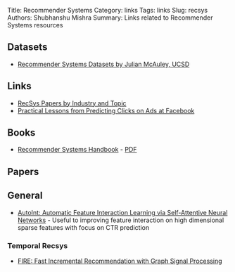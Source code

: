 Title: Recommender Systems
Category: links
Tags: links
Slug: recsys
Authors: Shubhanshu Mishra
Summary: Links related to Recommender Systems resources

## Datasets
* [Recommender Systems Datasets by Julian McAuley, UCSD](https://cseweb.ucsd.edu/~jmcauley/datasets.html)

## Links
* [RecSys Papers by Industry and Topic](https://github.com/tangxyw/RecSysPapers/)
* [Practical Lessons from Predicting Clicks on Ads at Facebook](https://research.facebook.com/publications/practical-lessons-from-predicting-clicks-on-ads-at-facebook/)

## Books

* [Recommender Systems Handbook](https://link.springer.com/book/10.1007/978-0-387-85820-3?page=2#toc) - [PDF](https://www.cse.iitk.ac.in/users/nsrivast/HCC/Recommender_systems_handbook.pdf)


## Papers

## General
* [AutoInt: Automatic Feature Interaction Learning via Self-Attentive Neural Networks](https://arxiv.org/abs/1810.11921) - Useful to improving feature interaction on high dimensional sparse features with focus on CTR prediction

### Temporal Recsys

* [FIRE: Fast Incremental Recommendation with Graph Signal Processing](https://www.microsoft.com/en-us/research/publication/fire-fast-incremental-recommendation-with-graph-signal-processing/)
